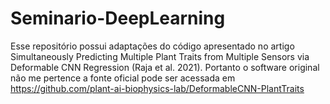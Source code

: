 # Seminario-DeepLearning
Esse repositório possui adaptações do código apresentado no artigo Simultaneously Predicting Multiple Plant Traits from Multiple Sensors via Deformable CNN Regression (Raja et al. 2021). Portanto o software original não me pertence a fonte oficial pode ser acessada em https://github.com/plant-ai-biophysics-lab/DeformableCNN-PlantTraits
